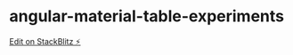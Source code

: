 # angular-material-table-experiments

[Edit on StackBlitz ⚡️](https://stackblitz.com/edit/angular-mpr5rf)